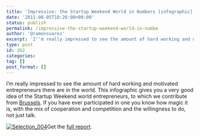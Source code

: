 ```yaml
---
title: 'Impressive: the Startup Weekend World in Numbers [infographic]'
date: '2011-08-05T10:26:00+00:00'
status: publish
permalink: /impressive-the-startup-weekend-world-in-numbe
author: '@ramonsuarez'
excerpt: 'I''m really impressed to see the amount of hard working and motivated entrepreneurs there are in the world. This infographic gives you a very good idea of the Startup Weekend world entrepreneurs, to which we contribute from Brussels. If you have ev...'
type: post
id: 262
categories:
tag: []
post_format: []
---
```

I’m really impressed to see the amount of hard working and motivated entrepreneurs there are in the world. This infographic gives you a very good idea of the Startup Weekend world entrepreneurs, to which we contribute from [Brussels](http://brussels.startupweekend.org/ "Startup Weekend Brussels, competition & cooperation."). If you have ever participated in one you know how magic it is, with the mix of cooperation and competition and the willingness to do, not just talk.

[![Selection_004](http://getfile8.posterous.com/getfile/files.posterous.com/temp-2011-08-05/rirvlbAuiuinrejGdsjAdBnnnGJxyHlpvxzhGnhFBxHobDAtylvBcyIjojcl/Selection_004.png.scaled500.png)](http://getfile4.posterous.com/getfile/files.posterous.com/temp-2011-08-05/rirvlbAuiuinrejGdsjAdBnnnGJxyHlpvxzhGnhFBxHobDAtylvBcyIjojcl/Selection_004.png.scaled1000.png)Get the [full report](http://startupweekend.org/wp-content/blogs.dir/1/files/2011/07/Official-Startup-Weekend-Report-2011.pdf "Startup Weekend report").